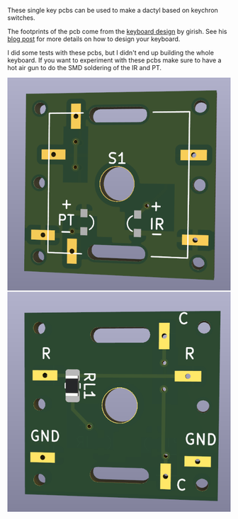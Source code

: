 These single key pcbs can be used to make a dactyl based on keychron switches.

The footprints of the pcb come from the [keyboard design](https://github.com/girishji/keychron-optical-keyboard) by girish.
See his [blog post](https://girishji.github.io/2022/08/17/optical-keyboard-design.html) for more details on how to design your keyboard.

I did some tests with these pcbs, but I didn't
end up building the whole keyboard. If you want to experiment with these pcbs make sure to
have a hot air gun to do the SMD soldering of the IR and PT.

![front](./assets/front.png)
![back](./assets/back.png)
